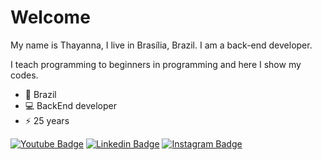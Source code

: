 # Welcome 

My name is Thayanna, I live in Brasília, Brazil.
I am a back-end developer.

I teach programming to beginners in programming and here I show my codes. 

 

 - 📍  Brazil 
 - 💻 BackEnd developer
 - ⚡ 25 years

[![Youtube Badge](https://img.shields.io/badge/-Youtube-FF0000?style=flat-square&labelColor=FF0000&logo=youtube&logoColor=white&link=https://www.youtube.com/channel/UCFRC0gmTe8RJDoeiOLxfHbg/videos)](https://www.youtube.com/channel/UCFRC0gmTe8RJDoeiOLxfHbg/videos) [![Linkedin Badge](https://img.shields.io/badge/-LinkedIn-blue?style=flat-square&logo=Linkedin&logoColor=white&link=https://www.linkedin.com/in/thayanna-klysnney-070057165/)](https://www.linkedin.com/in/thayanna-klysnney-070057165/) [![Instagram Badge](https://img.shields.io/badge/-Instagram-violet?style=flat-square&logo=Instagram&logoColor=white&link=https://www.instagram.com/dev.thay/)](https://www.instagram.com/dev.thay/)

<!--
**ThayK/ThayK** is a ✨ _special_ ✨ repository because its `README.md` (this file) appears on your GitHub profile.
